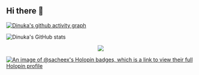 ## Hi there 👋

[![Dinuka's github activity graph](https://github-readme-activity-graph.vercel.app/graph?username=dinuka2001&theme=react-dark)](https://github.com/sachithdh/github-readme-activity-graph)

![Dinuka's GitHub stats](https://github-readme-stats.vercel.app/api?username=dinuka2001&show_icons=true&theme=radical)

<center> <img src="https://komarev.com/ghpvc/?username=dinuka2001&&style=flat-square" align="center" /> </center>

[![An image of @sacheex's Holopin badges, which is a link to view their full Holopin profile](https://holopin.me/sacheex)](https://holopin.io/@sacheex)

